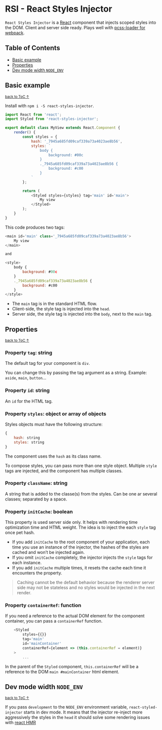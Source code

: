 # RSI - React Styles Injector

`React Styles Injector` is a [React](https://reactjs.org/) component that injects scoped styles into the DOM. Client and server side ready. Plays well with [pcss-loader for webpack](https://github.com/fabien-h/pcss-loader).

Table of Contents
------------

- [Basic example](#basic-example)
- [Properties](#properties)
- [Dev mode width `NODE_ENV`](#dev-mode-width-node_env)

Basic example
------------
<sup>[back to ToC &uarr;](#table-of-contents)</sup>

Install with `npm i -S react-styles-injector`.

```JavaScript
import React from 'react';
import Styled from 'react-styles-injector';

export default class MyView extends React.Component {
    render() {
        const styles = {
            hash: '_7945a685fd09caf339a73a4023ae8b56',
            styles: `
                body {
                    background: #00c
                }
                ._7945a685fd09caf339a73a4023ae8b56 {
                    background: #c00
                }
            `
        };

        return (
            <Styled styles={styles} tag='main' id='main'>
                My view
            </Styled>
        );
    }
}
```

This code produces two tags:

```JavaScript
<main id='main' class='_7945a685fd09caf339a73a4023ae8b56'>
    My view
</main>

and

<style>
    body {
        background: #00c
    }
    ._7945a685fd09caf339a73a4023ae8b56 {
        background: #c00
    }
</style>
```

- The `main` tag is in the standard HTML flow.
- Client-side, the style tag is injected into the `head`.
- Server side, the style tag is injected into the `body`, next to the `main` tag.

Properties
------------
<sup>[back to ToC &uarr;](#table-of-contents)</sup>

### Property `tag`: string

The default tag for your component is `div`.

You can change this by passing the tag argument as a string. Example: `aside`, `main`, `button`...

### Property `id`: string

An `id` for the HTML tag.

### Property `styles`: object or array of objects

Styles objects must have the following structure:

```JavaScript
{
    hash: string
    styles: string
}
```

The component uses the `hash` as its class name.

To compose styles, you can pass more than one style object. Multiple `style` tags are injected, and the component has multiple classes.

### Property `className`: string

A string that is added to the classe(s) from the styles. Can be one ar several classes; separated by a space.

### Property `initCache`: boolean

This property is used server side only. It helps with rendering time optimization time and HTML weight. The idea is to inject the each `style` tag once pet hash.

- If you add `initCache` to the root component of your application, each time you use an instance of the injector, the hashes of the styles are cached and won’t be injected again.
- If you omit `initCache` completely, the injector injects the `style` tags for each instance.
- If you add `initCache` multiple times, it resets the cache each time it encounters the property.

> Caching cannot be the default behavior because the renderer server side may not be stateless and no styles would be injected in the next render.

### Property `containerRef`: function

If you need a reference to the actual DOM element for the component container, you can pass a `containerRef` function.

```JavaScript
    <Styled
        styles={{}}
        tag='main'
        id='mainContainer'
        containerRef={element => (this.containerRef = element)}
    >
        ...
```

In the parent of the `Styled` component, `this.containerRef` will be a reference to the DOM `main #mainContainer` html element.

Dev mode width `NODE_ENV`
------------
<sup>[back to ToC &uarr;](#table-of-contents)</sup>

If you pass `development` to the `NODE_ENV` environment variable, `react-styled-injector` starts in dev mode. It means that the injector re-inject more aggressively the styles in the `head` it should solve some rendering issues with [react HMR](https://github.com/gaearon/react-hot-loader)
